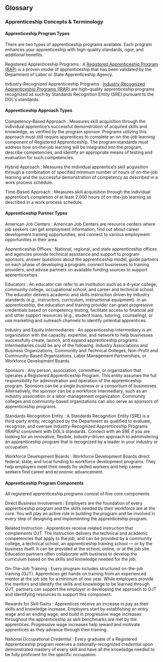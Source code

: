 ## Glossary 

### Apprenticeship Concepts & Terminology

#### Apprenticeship Program Types
There are two types of apprenticeship programs available. Each program enhances your apprenticeship with high-quality standards, rigor, and additional benefits. 

Registered Apprenticeship Programs
: A [Registered Apprenticeship Program (RAP)](https://www.apprenticeship.gov/employers/registered-apprenticeship-program) is a proven model of apprenticeship that has been validated by the Department of Labor or State Apprenticeship Agency.

Industry-Recognized Apprenticeship Programs
: [Industry-Recognized Apprenticeship Programs (IRAP)](https://www.apprenticeship.gov/employers/industry-recognized-apprenticeship-program) are high-quality apprenticeship programs recognized as such by Standards Recognition Entity (SRE) pursuant to the DOL's standards.

#### Apprenticeship Approach Types
Competency-Based Approach
: Measures skill acquisition through the individual apprentice’s successful demonstration of acquired skills and knowledge, as verified by the program sponsor. Programs utilizing this approach must still require apprentices to complete an on-the-job learning component of Registered Apprenticeship. The program standards must address how on-the-job learning will be integrated into the program, describe competencies, and identify an appropriate means of testing and evaluation for such competencies.

Hybrid Approach
: Measures the individual apprentice’s skill acquisition through a combination of specified minimum number of hours of on-the-job learning and the successful demonstration of competency as described in a work process schedule.

Time-Based Approach
: Measures skill acquisition through the individual apprentice’s completion of at least 2,000 hours of on-the-job learning as described in a work process schedule.

#### Apprenticeship Partner Types
American Job Centers
: American Job Centers are resource centers where job seekers can get employment information, find out about career development training opportunities, and connect to various employment opportunities in their area.

Apprenticeship Offices
: National, regional, and state apprenticeship offices and agencies provide technical assistance and support to program sponsors, answer questions about the apprenticeship model, guide partners on each phase of developing a program, connect businesses to training providers, and advise partners on available funding sources to support apprenticeships.

Educators
: An educator can refer to an institution such as a 4-year college, community college, occupational school, and career and technical school. The educator delivers academic and skills instruction driven by industry standards (e.g., instructors, curriculum, instructional equipment). In an apprenticeship, the education and training provider can grant progressive credentials based on competency testing, facilitate access to financial aid and other support resources (e.g., student loans, tutoring, counseling), or use marketing and outreach channels to identify potential apprentices.

Industry and Equity Intermediaries
: An apprenticeship intermediary is an organization with the capacity, expertise, and network to help businesses successfully create, launch, and expand apprenticeship programs. Intermediaries could be any of the following: Industry Associations and Business Organizations, Community and Technical Colleges, Non-Profit and Community-Based Organizations, Labor Management Partnerships, or Workforce Development Boards.

Sponsors
: Any person, association, committee, or organization that operates a Registered Apprenticeship Program. This entity assumes the full responsibility for administration and operation of the apprenticeship program. Sponsors can be a single business or a consortium of businesses. Alternatively, the sponsor can be a workforce intermediary, such as an industry association or a labor-management organization. Community colleges and community-based organizations can also serve as sponsors of apprenticeship programs.

Standards Recognition Entity
: A Standards Recognition Entity (SRE) is a third-party entity, recognized by the Department as qualified to evaluate, recognize, and oversee Industry-Recognized Apprenticeship Programs (IRAPs) consistent with DOL’s standards. Connect with an SRE if you are looking for an innovative, flexible, industry-driven approach to administering an apprenticeship program that is recognized by a leader in your industry or occupation.

Workforce Development Boards
: Workforce Development Boards direct federal, state, and local funding to workforce development programs. They help employers meet their needs for skilled workers and help career seekers find career and economic advancement.

#### Apprenticeship Program Components
All registered apprenticeship programs consist of five core components:

Direct Business Involvement
: Employers are the foundation of every apprenticeship program and the skills needed by their workforce are at the core. You will play an active role in building the program and be involved in every step of designing and implementing the apprenticeship program.

Related Instruction
: Apprentices receive related instruction that complements OJT. The instruction delivers the technical and academic competencies that apply to the job, and can be provided by a community college, a technical school, an apprenticeship training school — or by the business itself. It can be provided at the school, online, or at the job site. Education partners often collaborate with business to develop the curriculum based on the skills and knowledge needed for the job.

On-The-Job Training
: Every program includes structured on-the-job training (OJT). Apprentices get hands on training from an experienced mentor at the job site for a minimum of one year. While employers provide the mentors and identify the skills and knowledge to be learned through OJT, partners can support the employer in developing the approach to OJT and identifying resources to support this component.

Rewards for Skill Gains
: Apprentices receive an increase in pay as their skills and knowledge increase. Employers start by establishing an entry wage and an ending wage, and build in progressive wage increases throughout the apprenticeship as skill benchmarks are met by the apprentices. Progressive wage increases help reward and motivate apprentices as they advance through their training.

National Occupational Credential
: Every graduate of a Registered Apprenticeship program receives a nationally-recognized credential upon demonstrated mastery of every skill and have all the knowledge needed to be fully proficient for the specific occupation.
